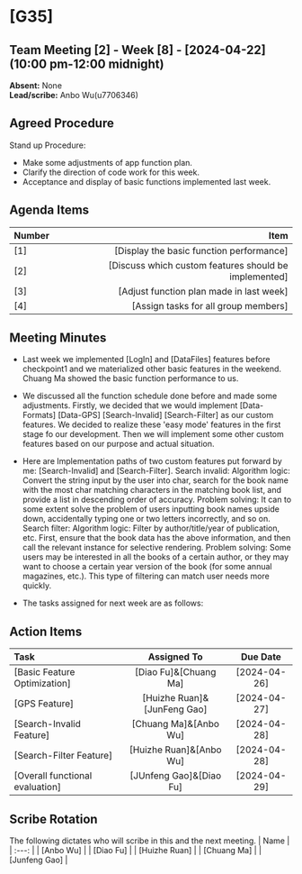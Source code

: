 # [G35]
## Team Meeting [2] - Week [8] - [2024-04-22] (10:00 pm-12:00 midnight)
**Absent:** None
<br>
**Lead/scribe:** Anbo Wu(u7706346)

## Agreed Procedure
Stand up Procedure: 

- Make some adjustments of app function plan.
- Clarify the direction of code work for this week.
- Acceptance and display of basic functions implemented last week.



## Agenda Items
| Number |                                                  Item |
| :----- |------------------------------------------------------:|
| [1]    |              [Display the basic function performance] |
| [2]    | [Discuss which custom features should be implemented] |
| [3]    |              [Adjust function plan made in last week] |
| [4]    |                  [Assign tasks for all group members] |

## Meeting Minutes
- Last week we implemented [LogIn] and [DataFiles] features before checkpoint1 and we materialized other basic features in the weekend. Chuang Ma showed the basic function performance to us.

- We discussed all the function schedule done before and made some adjustments. Firstly, we decided that we would implement [Data-Formats] [Data-GPS] [Search-Invalid] [Search-Filter] as our custom features. We decided to realize these 'easy mode' features in the first stage fo our development. Then we will implement some other custom features based on our purpose and actual situation. 

- Here are Implementation paths of two custom features put forward by me: [Search-Invalid] and [Search-Filter]. Search invalid: Algorithm logic: Convert the string input by the user into char, search for the book name with the most char matching characters in the matching book list, and provide a list in descending order of accuracy. Problem solving: It can to some extent solve the problem of users inputting book names upside down, accidentally typing one or two letters incorrectly, and so on. Search filter: Algorithm logic: Filter by author/title/year of publication, etc. First, ensure that the book data has the above information, and then call the relevant instance for selective rendering. Problem solving: Some users may be interested in all the books of a certain author, or they may want to choose a certain year version of the book (for some annual magazines, etc.). This type of filtering can match user needs more quickly.

- The tasks assigned for next week are as follows:

  


## Action Items
| Task                         |         Assigned To         |   Due Date   |
|:-----------------------------|:---------------------------:|:------------:|
| [Basic Feature Optimization] |    [Diao Fu]&[Chuang Ma]    | [2024-04-26] |
| [GPS Feature]                | [Huizhe Ruan]&[JunFeng Gao] | [2024-04-27] |
| [Search-Invalid Feature]     |    [Chuang Ma]&[Anbo Wu]    | [2024-04-28] |
| [Search-Filter Feature]      |   [Huizhe Ruan]&[Anbo Wu]   | [2024-04-28] |
| [Overall functional evaluation]  |   [JUnfeng Gao]&[Diao Fu]   | [2024-04-29] |



## Scribe Rotation
The following dictates who will scribe in this and the next meeting.
| Name |
| :---: |
| [Anbo Wu] |
| [Diao Fu] |
| [Huizhe Ruan] |
| [Chuang Ma] |
| [Junfeng Gao] |
